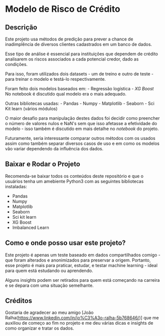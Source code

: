 # Modelo de Risco de Crédito

## Descrição
Este projeto usa métodos de predição para prever a chance de inadimplência de diversos clientes cadastrados em um banco de dados.

Esse tipo de análise é essencial para instituições que dependem de crédito analisarem os riscos associados a cada potencial credor, dado as condições.

Para isso, foram utilizados dois datasets - um de treino e outro de teste - para treinar o modelo e testá-lo respectivamente.

Foram feito dois modelos baseados em:
    - Regressão logística
    - *XG Boost*
No notebook é discutido qual modelo era o mais adequado.

Outras bibliotecas usadas:
    - Pandas
    - Numpy
    - Matplotlib
    - Seaborn
    - Sci Kit learn (vários módulos)

O maior desafio para manipulação destes dados foi decidir como preencher o número de valores nulos e NaN's sem que isso afetasse a efetividade do modelo - isso também é discutido em mais detalhe no *notebook* do projeto.

Futuramente, seria interessante comparar outros métodos com os usados assim como também separar diversos casos de uso e em como os modelos vão variar dependendo da influência dos dados.

## Baixar e Rodar o Projeto

Recomenda-se baixar todos os conteúdos deste repositório e que o usuários tenha um amebiente Python3 com as seguintes bibliotecas instaladas:
 - Pandas
 - Numpy
 - Matplotlib
 - Seaborn
 - Sci kit learn
 - XG Boost
 - Imbalanced Learn

 ## Como e onde posso usar este projeto?

 Este projeto é apenas um teste baseado em dados compartilhados comigo - que foram alterados e anonimizados para preservar a origem. Portanto, esse projeto é mais para praticar, estudar, e testar machine learning - ideal para quem está estudando ou aprendendo.

 Alguns insights podem ser retirados para quem está começando na carreira e se depara com uma situação semelhante.

 ## Créditos

 Gostaria de agradecer ao meu amigo [João Ralha(https://www.linkedin.com/in/jo%C3%A3o-ralha-5b768646/)] que me auxiliou de começo ao fim no projeto e me deu várias dicas e insights de como organizar e tratar os dados.